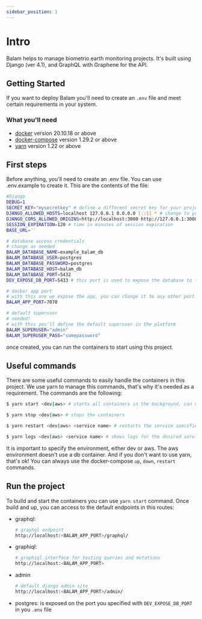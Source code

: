 ```yaml
---
sidebar_position: 1
---
```


# Intro

Balam helps to manage biometrio.earth monitoring projects. It's built using Django (ver 4.1), and GraphQL with Graphene for the API.

## Getting Started

If you want to deploy Balam you'll need to create an `.env` file and meet certain requirements in your system.

### What you'll need

- [docker](https://www.docker.com/get-started/) version 20.10.18 or above
- [docker-compose](https://docs.docker.com/compose/) version 1.29.2 or above
- [yarn](https://classic.yarnpkg.com/lang/en/docs/install/#windows-stable) version 1.22 or above

## First steps

Before anything, you'll need to create an .env file. You can use .env.example to create it. This are the contents of the file:

```bash title=".env"
#Django
DEBUG=1
SECRET_KEY="mysecretkey" # define a different secret key for your project
DJANGO_ALLOWED_HOSTS=localhost 127.0.0.1 0.0.0.0 [::1] * # change to your desired allowed hosts
DJANGO_CORS_ALLOWED_ORIGINS=http://localhost:3000 http://127.0.0.1:3000 # change to your desired allowed origins
SESSION_EXPIRATION=120 # time in minutes of session expiration
BASE_URL=''

# database access credentials
# change as needed
BALAM_DATABASE_NAME=example_balam_db
BALAM_DATABASE_USER=postgres
BALAM_DATABASE_PASSWORD=postgres
BALAM_DATABASE_HOST=balam_db
BALAM_DATABASE_PORT=5432
DEV_EXPOSE_DB_PORT=5433 # this port is used to expose the database to the host, maybe try a different one than 5432

# docker app port
# with this one we expose the app, you can change it to any other port you want
BALAM_APP_PORT=7070

# default superuser
# needed!
# with this you'll define the default superuser in the platform
BALAM_SUPERUSER="admin"
BALAM_SUPERUSER_PASS="somepassword"
```

once created, you can run the containers to start using this project.

## Useful commands

There are some useful commands to easily handle the containers in this project. We use yarn to manage this commands, that's why it's needed as a requirement. The commands are the following:

```bash
$ yarn start <dev|aws> # starts all containers in the background, can use it also to build them for the first time.

$ yarn stop <dev|aws> # stops the containers

$ yarn restart <dev|aws> <service name> # restarts the service specified

$ yarn logs <dev|aws> <service name> # shows logs for the desired service
```

It is important to specify the environment, either dev or aws. The aws environment doesn't use a db container. 
And if you don't want to use yarn, that's ok! You can always use the docker-compose `up`, `down`, `restart` commands.

## Run the project

To build and start the containers you can use `yarn start` command. Once build and up, you can access to the default endpoints in this routes:

- graphql:
  ```bash
  # graphql endpoint
  http://localhost:<BALAM_APP_PORT>/graphql/
  ```

- graphiql:
  ```bash
  # graphiql interface for testing queries and mutations
  http://localhost:<BALAM_APP_PORT>
  ```

- admin
  ```bash
  # default django admin site
  http://localhost:<BALAM_APP_PORT>/admin/
  ```

- postgres: is exposed on the port you specified with `DEV_EXPOSE_DB_PORT` in you `.env` file
